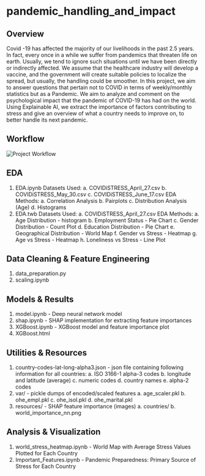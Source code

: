 # pandemic_handling_and_impact

## Overview
Covid -19 has affected the majority of our livelihoods in the past 2.5 years. In fact, every once in a while we suffer from pandemics that threaten life on earth. Usually, we tend to ignore such situations until we have been directly or indirectly affected. We assume that the healthcare industry will develop a vaccine, and the government will create suitable policies to localize the spread, but usually, the handling could be smoother. In this project, we aim to answer questions that pertain not to COVID in terms of weekly/monthly statistics but as a Pandemic. We aim to analyze and comment on the psychological impact that the pandemic of COVID-19 has had on the world. Using Explainable AI, we extract the importance of factors contributing to stress and give an overview of what a country needs to improve on, to better handle its next pandemic.

## Workflow

![Project Workflow](https://github.com/Shaashwat05/pandemic_handling_and_impact]/blob/main/Workflow.png?raw=true)

## EDA
1. EDA.ipynb
  Datasets Used: 
    a. COVIDiSTRESS_April_27.csv
    b. COVIDiSTRESS_May_30.csv
    c. COVIDiSTRESS_June_17.csv
  EDA Methods:
    a. Correlation Analysis
    b. Pairplots
    c. Distribution Analysis (Age)
    d. Histograms
2. EDA.twb
  Datasets Used: 
     a. COVIDiSTRESS_April_27.csv
  EDA Methods: 
    a. Age Distribution - histogram
    b. Employment Status - Pie Chart
    c. Gender Distribution - Count Plot
    d. Education Distribution - Pie Chart
    e. Geographical Distribution - World Map
    f. Gender vs Stress - Heatmap
    g. Age vs Stress - Heatmap
    h. Loneliness vs Stress - Line Plot

## Data Cleaning & Feature Engineering
1. data_preparation.py
2. scaling.ipynb

## Models & Results
1. model.ipynb - Deep neural network model
2. shap.ipynb - SHAP implementation for extracting feature importances
3. XGBoost.ipynb - XGBoost model and feature importance plot
4. XGBoost.html 

## Utilities & Resources
1. country-codes-lat-long-alpha3.json - json file containing following information for all countries:
  a. ISO 3166-1 alpha-3 codes
  b. longitude and latitude (average)
  c. numeric codes
  d. country names
  e. alpha-2 codes
2. var/ - pickle dumps of encoded/scaled features
  a. age_scaler.pkl
  b. ohe_empl.pkl
  c. ohe_isol.pkl
  d. ohe_marital.pkl
3. resources/ - SHAP feature importance (images)
  a. countries/
  b. world_importance_nn.png

## Analysis & Visualization
1. world_stress_heatmap.ipynb - World Map with Average Stress Values Plotted for Each Country
2. Important_Features.ipynb - Pandemic Preparedness: Primary Source of Stress for Each Country
